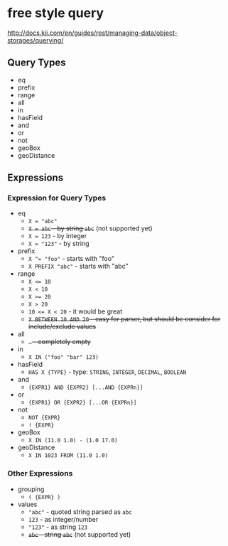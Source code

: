 # free style query

<http://docs.kii.com/en/guides/rest/managing-data/object-storages/querying/>

## Query Types

*   eq
*   prefix
*   range
*   all
*   in
*   hasField
*   and
*   or
*   not
*   geoBox
*   geoDistance

## Expressions

### Expression for Query Types

*   eq
    *   `X = "abc"`
    *   ~~`X = abc` - by string `abc`~~ (not supported yet)
    *   `X = 123` - by integer
    *   `X = "123"` - by string
*   prefix
    *   `X ^= "foo"` - starts with "foo"
    *   `X PREFIX "abc"` - starts with "abc"
*   range
    *   `X <= 10`
    *   `X < 10`
    *   `X >= 20`
    *   `X > 20`
    *   `10 <= X < 20` - it would be great
    *   ~~`X BETWEEN 10 AND 20` - easy for parser, but should be consider for
        include/exclude values~~
*   all
    *   ~~` ` - completely empty~~
*   in
    *   `X IN ("foo" "bar" 123)`
*   hasField
    *   `HAS X {TYPE}` - type: `STRING`, `INTEGER`, `DECIMAL`, `BOOLEAN`
*   and
    *   `{EXPR1} AND {EXPR2} [...AND {EXPRn}]`
*   or
    *   `{EXPR1} OR {EXPR2} [...OR {EXPRn}]`
*   not
    *   `NOT {EXPR}`
    *   `! {EXPR}`
*   geoBox
    *   `X IN (11.0 1.0) - (1.0 17.0)`
*   geoDistance
    *   `X IN 1023 FROM (11.0 1.0)`

### Other Expressions

*   grouping
    *    `( {EXPR} )`
*   values
    *    `"abc"` - quoted string parsed as `abc`
    *    `123` - as integer/number
    *    `"123"` - as string `123`
    *    ~~`abc` - string `abc`~~ (not supported yet)
